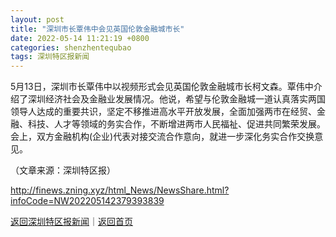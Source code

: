 ```yaml
---
layout: post
title: "深圳市长覃伟中会见英国伦敦金融城市长"
date: 2022-05-14 11:21:19 +0800
categories: shenzhentequbao
tags: 深圳特区报新闻
---
```

<p>5月13日，深圳市长覃伟中以视频形式会见英国伦敦金融城市长柯文森。覃伟中介绍了深圳经济社会及金融业发展情况。他说，希望与伦敦金融城一道认真落实两国领导人达成的重要共识，坚定不移推进高水平开放发展，全面加强两市在经贸、金融、科技、人才等领域的务实合作，不断增进两市人民福祉、促进共同繁荣发展。会上，双方金融机构(企业)代表对接交流合作意向，就进一步深化务实合作交换意见。</p><p class="em_media">（文章来源：深圳特区报）</p>

<http://finews.zning.xyz/html_News/NewsShare.html?infoCode=NW202205142379393839>

[返回深圳特区报新闻](//finews.withounder.com/category/shenzhentequbao.html)｜[返回首页](//finews.withounder.com/)